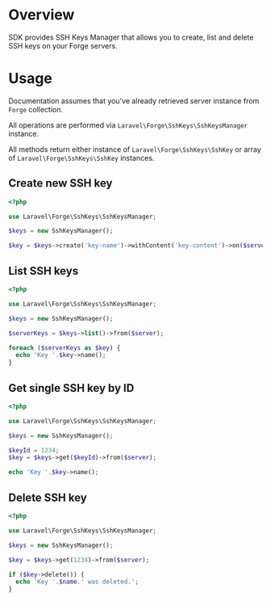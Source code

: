 # Overview

SDK provides SSH Keys Manager that allows you to create, list and delete SSH keys on your Forge servers.

# Usage

Documentation assumes that you've already retrieved server instance from `Forge` collection.

All operations are performed via `Laravel\Forge\SshKeys\SshKeysManager` instance.

All methods return either instance of `Laravel\Forge\SshKeys\SshKey` or array of `Laravel\Forge\SshKeys\SshKey` instances.

## Create new SSH key

```php
<?php

use Laravel\Forge\SshKeys\SshKeysManager;

$keys = new SshKeysManager();

$key = $keys->create('key-name')->withContent('key-content')->on($server);
```

## List SSH keys

```php
<?php

use Laravel\Forge\SshKeys\SshKeysManager;

$keys = new SshKeysManager();

$serverKeys = $keys->list()->from($server);

foreach ($serverKeys as $key) {
  echo 'Key '.$key->name();
}
```

## Get single SSH key by ID

```php
<?php

use Laravel\Forge\SshKeys\SshKeysManager;

$keys = new SshKeysManager();

$keyId = 1234;
$key = $keys->get($keyId)->from($server);

echo 'Key '.$key->name();
```

## Delete SSH key

```php
<?php

use Laravel\Forge\SshKeys\SshKeysManager;

$keys = new SshKeysManager();

$key = $keys->get(1234)->from($server);

if ($key->delete()) {
  echo 'Key '.$name.' was deleted.';
}
```
